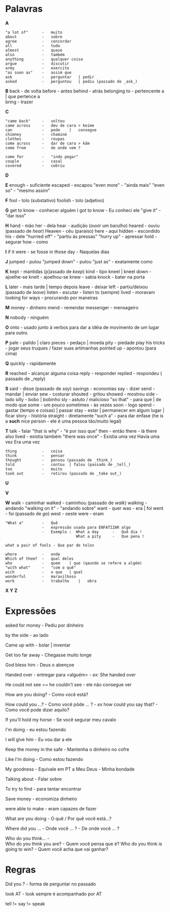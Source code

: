 # Palavras

**A**

    "a lot of"      -   muito   
    about           -   sobre 
    agree           -   concordar
    all             -   tudo
    almost          -   quase
    also            -   também
    anything        -   qualquer coisa    
    argue           -   discutir
    army            -   exercito
    "as soon as"    -   assim que
    ask             -   perguntar   | pedir
    asked           -   perguntou   | pediu (passado de _ask_)

**B**
    back            -   de volta
    before          -   antes
    behind          -   atrás
    belonging to    -   pertencente a   | que pertence a    
    bring           -   trazer

**C**
    
    "came back"     -   voltou
    came across     -   deu de cara > keime
    can             -   pode    |   consegue
    chimney         -   chaminé
    clothes         -   roupas
    come across     -   dar de cara > kãm
    come from       -   de onde vem ?

    come for        -   "indo pegar"
    couple          -   casal
    covered         -   cobriu

**D**

**E**
    enough          -   suficiente
    escaped         -   escapou
    "even more"     -   "ainda mais"
    "even so"       -   "mesmo assim"


**F**
    fool            -   tolo (substativo)
    foolish         -   tolo (adjetivo)

**G**
    get to know     -  conhecer alguém
    I got to know   -  Eu conheci ele 
    "give it"       -   "dar isso"

**H**
    hand            -   mão
    her             -   dela
    hear            -   audição (ouvir um barulho)
    heared          -   ouviu (passado de _hear_)
    Heaven          -   céu (paraiso)
    here            -   aqui
    hidden          -   escondido
    his             -   dele
    "hurried off"   -   "partiu às pressas"
    "hurry up"      -   apressar
    hold            -   segurar
    how             -   como


**I**
    if it were      -   se fosse
    in those day    -   Naquelas dias


**J**
    jumped          -   pulou
    "jumped down"   -   pulou
    "just as"       -   exatamente como

**K**
    kept            -   mantidas (p]assado de _keep_)
    kind            -   tipo
    kneel | kneel down  -   ajoelhe-se
    knelt           -   ajoelhou-se
    knew            -   sabia
    knock           -   bater na porta

**L**
    later           -   mais tarde  |   tempo depois
    leave           -   deixar
    left            -   partiu/deixou (passado de _leave_)
    listen          -   escutar
                    -   listen to (sempre) 
    lived           -   moravam
    looking for ways - procurando por maneiras

**M**
    money           -   dinheiro
    mend            -   remendar
    messenger       -   mensageiro

**N**
    nobody          -   ninguém

**O**
    onto            -   usado junto à verbos para dar a idéia de movimento de um lugar para outro.

**P**
    pale            -   palido  | claro
    pieces          -   pedaço  | moeda
    pity            -   piedade
    play his tricks - jogar seus truques / fazer suas artimanhas
    pointed up    -   apontou (para cima)


**Q**
    quickly         -   rapidamente

**R**
    reached         -   alcançar alguma coisa
    reply           -   responder
    replied         -   respondeu ( passado de _reply)

**S**
    said            -   disse (passado de _say_)
    savings         -   economias
    say             -   dizer
    send            -   mandar  |   enviar
    sew             -   costurar
    shouted         -   gritou
    showed          -   mostrou
    side            -   lado
    silly           -   bobo    | bobinho
    sly             -   astuto / malicioso
    "so that"       -   para que    |   de modo que
    some            -   um pouco
    sometimes       -   às vezes
    soon            -   logo
    spend           -   gastar  (tempo e coisas)    | passar
    stay            -   estar   |   permanecer em algum lugar   |   ficar
    story           -   história
    straight        -   diretamente
    "such a"        -   para dar enfase (he is a **such** nice person - ele é uma pessoa tão/muito legal)

**T**
    talk                -   falar
    "that is why"       -   "é por isso que"
    then                -   então
    there               -   lá
    there also lived    -   existia também
    "there was once"    -   Existia uma vez
                            Havia uma vez
                            Era uma vez
    
    thing           -   coisa
    think           -   pensar
    thought         -   pensou (passado de _think_)
    told            -   contou  | falou (passado de _tell_)
    too             -   muito
    took out        -   retirou (passado de _take out_)



**U**

**V**

**W**
    walk            -   caminhar
    walked          -   caminhou (passado de _walk_)
    walking         -   andando
    "walking on it" -   "andando sobre"
    want            -   quer
    was             -   era | foi
    went            -   foi (passado de _go_)
    west            -   oeste
    were            -   eram

    "What a"        -   Quê
                    -   expressão usada para ENFATIZAR algo
                    -   Exemplo :  What a day      -   Quê dia !
                                   What a pity     -   Que pena !

    what a pair of fools - Que par de tolos 
    
    where           -   onde
    Which of them?  -   qual deles   
    who             -   quem    | que (qaundo se refere a algém)
    "with what"     -   "com o quê"
    wich            -   o que   | qual
    wonderful       -   maravilhoso
    work            -   trabalho    |   obra

**X**
**Y**
**Z**

# Expressões

asked for money     -   Pediu por dinheiro


by the side         -   ao lado


Came up with        -   bolar   | inventar





Get too far away    -   Chegasse muito longe


God bless him   -   Deus o abençoe


Handed <algo> over      -   entregar <algo> para <alguém>
                        -   _ex:_ She handed <everything> over <to the soldier>


He could not see == he couldn't see     -   ele não consegue ver 



How are you doing?      -   Como você está?

How could you ...?      -   Como você pôde ... ?
                        -   _ex_ how could you say that? - Como você pode dizer aquilo?


If you'll hold my horse     -   Se você segurar meu cavalo



I'm doing           -   eu estou fazendo


I will give him     -   Eu vou dar a ele





Keep the money in the safe  -   Mantenha o dinheiro no cofre


Like I'm doing          -   Como estou fazendo


My goodness             -   Equivale em PT a Meu Deus
                        -   Minha bondade


Talking about       -   Falar sobre




To try to find      -   para tentar encontrar


Save money          -   economiza dinheiro



were able to make   -   eram capazes de fazer




What are you doing      -   O quê / Por quê você está...?


Where did you ...   -   Onde você ... ?
                    -   De onde você ... ?




Who do you think...  -   
Who do you think you are?   -   Quem vocẽ pensa que é?
Who do you think is going to win?   -   Quem você acha que vai ganhar? 


# Regras

Did you <verb> ?    -   forma de perguntar no passado

look AT             -    look sempre é acompanhado por AT

tell != say != speak


